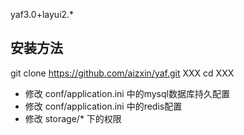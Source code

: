﻿yaf3.0+layui2.*

## 安装方法
git clone https://github.com/aizxin/yaf.git XXX cd XXX

* 修改 conf/application.ini 中的mysql数据库持久配置
* 修改 conf/application.ini 中的redis配置
* 修改 storage/* 下的权限